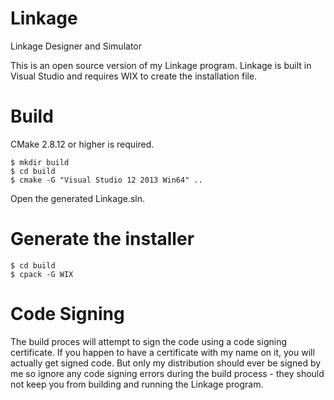 # Linkage
Linkage Designer and Simulator

This is an open source version of my Linkage program. Linkage is built in Visual Studio and requires WIX to create the installation file.

# Build

CMake 2.8.12 or higher is required.

    $ mkdir build
    $ cd build
    $ cmake -G "Visual Studio 12 2013 Win64" ..

Open the generated Linkage.sln.

# Generate the installer

    $ cd build
    $ cpack -G WIX

# Code Signing
The build proces will attempt to sign the code using a code signing certificate. If you happen to have a certificate with my name on it,
you will actually get signed code. But only my distribution should ever be signed by me so ignore any code signing errors during the 
build process - they should not keep you from building and running the Linkage program.
